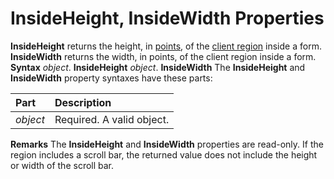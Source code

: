 
# InsideHeight, InsideWidth Properties



 **InsideHeight** returns the height, in [points](b8bdf64f-5920-1ae9-16d0-b26d09524a30.md), of the  [client region](7ce2c60f-29fb-96e2-2516-73c99a6e7cff.md) inside a form. **InsideWidth** returns the width, in points, of the client region inside a form.
 **Syntax**
 _object_. **InsideHeight**
 _object_. **InsideWidth**
The  **InsideHeight** and **InsideWidth** property syntaxes have these parts:


|**Part**|**Description**|
|:-----|:-----|
| _object_|Required. A valid object.|
 **Remarks**
The  **InsideHeight** and **InsideWidth** properties are read-only. If the region includes a scroll bar, the returned value does not include the height or width of the scroll bar.
